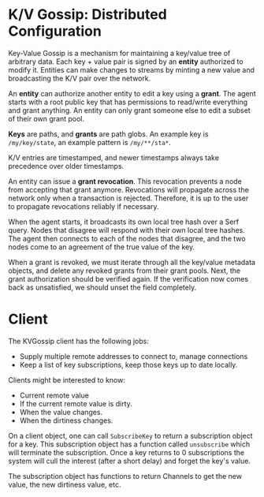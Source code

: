 K/V Gossip: Distributed Configuration
===================================

Key-Value Gossip is a mechanism for maintaining a key/value tree of arbitrary data. Each key + value pair is signed by an **entity** authorized to modify it. Entities can make changes to streams by minting a new value and broadcasting the K/V pair over the network.

An **entity** can authorize another entity to edit a key using a **grant**. The agent starts with a root public key that has permissions to read/write everything and grant anything. An entity can only grant someone else to edit a subset of their own grant pool.

**Keys** are paths, and **grants** are path globs. An example key is `/my/key/state`, an example pattern is `/my/**/sta*`.

K/V entries are timestamped, and newer timestamps always take precedence over older timestamps.

An entity can issue a **grant revocation**. This revocation prevents a node from accepting that grant anymore. Revocations will propagate across the network only when a transaction is rejected. Therefore, it is up to the user to propagate revocations reliably if necessary.

When the agent starts, it broadcasts its own local tree hash over a Serf query. Nodes that disagree will respond with their own local tree hashes. The agent then connects to each of the nodes that disagree, and the two nodes come to an agreement of the true value of the key.

When a grant is revoked, we must iterate through all the key/value metadata objects, and delete any revoked grants from their grant pools. Next, the grant authorization should be verified again. If the verification now comes back as unsatisfied, we should unset the field completely.

Client
======

The KVGossip client has the following jobs:

 - Supply multiple remote addresses to connect to, manage connections
 - Keep a list of key subscriptions, keep those keys up to date locally.

Clients might be interested to know:

 - Current remote value
 - If the current remote value is dirty.
 - When the value changes.
 - When the dirtiness changes.

On a client object, one can call `SubscribeKey` to return a subscription object for a key. This subscription object has a function called `unsubscribe` which will terminate the subscription. Once a key returns to 0 subscriptions the system will cull the interest (after a short delay) and forget the key's value.

The subscription object has functions to return Channels to get the new value, the new dirtiness value, etc.
